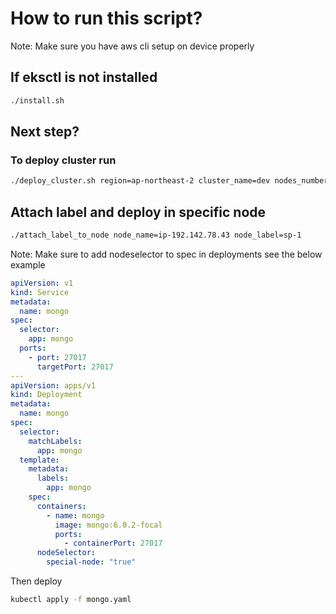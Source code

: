 # How to run this script?

Note: Make sure you have aws cli setup on device properly

## If eksctl is not installed

```sh
./install.sh
```

## Next step?

### To deploy cluster run

```sh
./deploy_cluster.sh region=ap-northeast-2 cluster_name=dev nodes_number=3
```

## Attach label and deploy in specific node

```sh
./attach_label_to_node node_name=ip-192.142.78.43 node_label=sp-1
```

Note: Make sure to add nodeselector to spec in deployments see the below example

```yaml
apiVersion: v1
kind: Service
metadata:
  name: mongo
spec:
  selector:
    app: mongo
  ports:
    - port: 27017
      targetPort: 27017
---
apiVersion: apps/v1
kind: Deployment
metadata:
  name: mongo
spec:
  selector:
    matchLabels:
      app: mongo
  template:
    metadata:
      labels:
        app: mongo
    spec:
      containers:
        - name: mongo
          image: mongo:6.0.2-focal
          ports:
            - containerPort: 27017
      nodeSelector:
        special-node: "true"
```

Then deploy

```sh
kubectl apply -f mongo.yaml
```